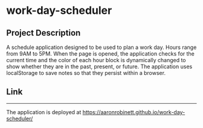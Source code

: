 # work-day-scheduler

## Project Description
A schedule application designed to be used to plan a work day. Hours range from 9AM to 5PM. When the page is opened, the application checks for the current time and the color of each hour block is dynamically changed to show whether they are in the past, present, or future. The application uses localStorage to save notes so that they persist within a browser.

## Link
***
The application is deployed at https://aaronrobinett.github.io/work-day-scheduler/